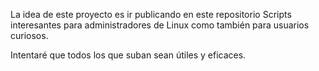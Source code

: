 <p>La idea de este proyecto es ir publicando en este repositorio Scripts interesantes para administradores de Linux como también para usuarios curiosos.</p> Intentaré que todos los que suban sean útiles y eficaces.
